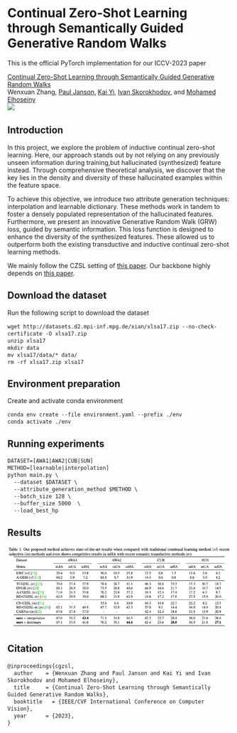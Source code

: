 # Continual Zero-Shot Learning through Semantically Guided Generative Random Walks
This is the official PyTorch implementation for our ICCV-2023 paper

[Continual Zero-Shot Learning through Semantically Guided Generative Random Walks ](https://arxiv.org/abs/2308.12366)\
Wenxuan Zhang, [Paul Janson](https://pauljanson002.github.io/), [Kai Yi](https://kaiyi.me/), [Ivan Skorokhodov](https://universome.github.io/), and [Mohamed Elhoseiny](https://www.mohamed-elhoseiny.com/) \
<a href='https://arxiv.org/abs/2308.12366'><img src='https://img.shields.io/badge/arXiv-2308.12366-red'></a> 

## Introduction
In this project, we explore the problem of inductive continual zero-shot learning.  Here, our approach stands out by not relying on any previously unseen information during training,but hallucinated (synthesized) feature instead. Through comprehensive theoretical analysis, we discover that the key lies in the density and diversity of these hallucinated examples within the feature space. 

To achieve this objective, we introduce two attribute generation techniques: interpolation and learnable dictionary. These methods work in tandem to foster a densely populated representation of the hallucinated features. Furthermore, we present an innovative Generative Random Walk (GRW) loss, guided by semantic information. This loss function is designed to enhance the diversity of the synthesized features. These allowed us to outperform both the existing transductive and inductive continual zero-shot learning methods.

We mainly follow the CZSL setting of [this paper](https://github.com/universome/class-norm). Our backbone highly depends on [this paper](https://github.com/sumitramalagi/Unseen-classes-at-a-later-time). 

## Download the dataset
Run the following script to download the dataset
```angular2html
wget http://datasets.d2.mpi-inf.mpg.de/xian/xlsa17.zip --no-check-certificate -O xlsa17.zip
unzip xlsa17
mkdir data
mv xlsa17/data/* data/
rm -rf xlsa17.zip xlsa17
```

## Environment preparation
Create and activate conda environment
```angular2html
conda env create --file environment.yaml --prefix ./env
conda activate ./env
```


## Running experiments 

```angular2html
DATASET=[AWA1|AWA2|CUB|SUN]
METHOD=[learnable|interpolation]
python main.py \
  --dataset $DATASET \
  --attribute_generation_method $METHOD \
  --batch_size 128 \
  --buffer_size 5000  \
  --load_best_hp
```



## Results
<img src="results.png">

## Citation
```
@inproceedings{cgzsl,
  author    = {Wenxuan Zhang and Paul Janson and Kai Yi and Ivan Skorokhodov and Mohamed Elhoseiny},
  title     = {Continual Zero-Shot Learning through Semantically Guided Generative Random Walks},
  booktitle   = {IEEE/CVF International Conference on Computer Vision},
  year      = {2023},
}
```
